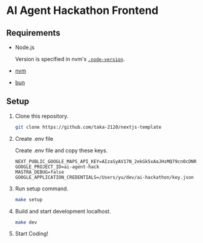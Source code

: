 # AI Agent Hackathon Frontend

## Requirements

- Node.js

  Version is specified in nvm's [`.node-version`](./.node-version).
- [nvm](https://github.com/nvm-sh/nvm)
- [bun](https://github.com/oven-sh/bun)

## Setup

1. Clone this repository.

    ```bash
    git clone https://github.com/taka-2120/nextjs-template
    ```

2. Create .env file

    Create .env file and copy these keys.

    ```
    NEXT_PUBLIC_GOOGLE_MAPS_API_KEY=AIzaSyAV17N_2ekGk5xAaJHsMQ79cn0cDNRHTrE
    GOOGLE_PROJECT_ID=ai-agent-hack
    MASTRA_DEBUG=false
    GOOGLE_APPLICATION_CREDENTIALS=/Users/yu/dev/ai-hackathon/key.json
    ```

3. Run setup command.

    ```bash
    make setup
    ```

4. Build and start development localhost.

    ```bash
    make dev
    ```

5. Start Coding!
